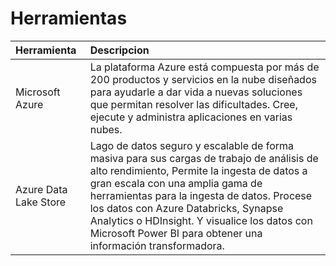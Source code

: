 
# Herramientas

| Herramienta | Descripcion  |
| :----- | :--- | 
| Microsoft Azure  | La plataforma Azure está compuesta por más de 200 productos y servicios en la nube diseñados para ayudarle a dar vida a nuevas soluciones que permitan resolver las dificultades. Cree, ejecute y administra aplicaciones en varias nubes. | 
| Azure Data Lake Store | Lago de datos seguro y escalable de forma masiva para sus cargas de trabajo de análisis de alto rendimiento, Permite la ingesta de datos a gran escala con una amplia gama de herramientas para la ingesta de datos. Procese los datos con Azure Databricks, Synapse Analytics o HDInsight. Y visualice los datos con Microsoft Power BI para obtener una información transformadora. | 
